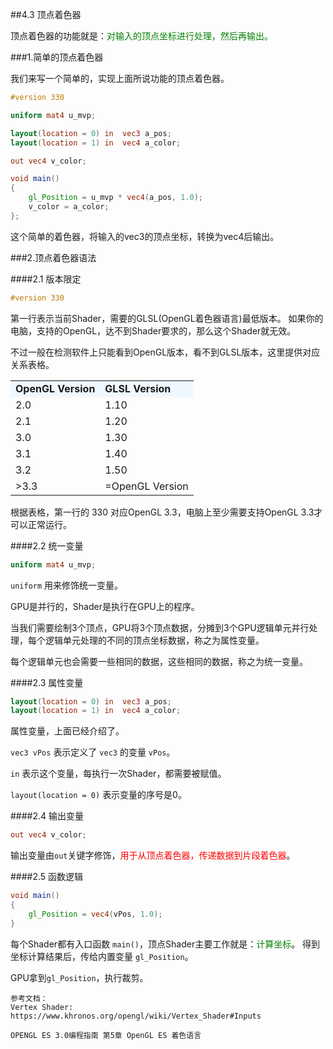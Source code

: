 ##4.3 顶点着色器

顶点着色器的功能就是：<font color=green>对输入的顶点坐标进行处理，然后再输出。</font>


###1.简单的顶点着色器

我们来写一个简单的，实现上面所说功能的顶点着色器。

```glsl
#version 330

uniform mat4 u_mvp;

layout(location = 0) in  vec3 a_pos;
layout(location = 1) in  vec4 a_color;

out vec4 v_color;

void main()
{
    gl_Position = u_mvp * vec4(a_pos, 1.0);
    v_color = a_color;
};
```

这个简单的着色器，将输入的vec3的顶点坐标，转换为vec4后输出。

###2.顶点着色器语法

####2.1 版本限定

```glsl
#version 330
```
第一行表示当前Shader，需要的GLSL(OpenGL着色器语言)最低版本。
如果你的电脑，支持的OpenGL，达不到Shader要求的，那么这个Shader就无效。

不过一般在检测软件上只能看到OpenGL版本，看不到GLSL版本，这里提供对应关系表格。

<table>
<tr ><td bgcolor="AliceBlue"><b>OpenGL Version</td><td bgcolor="AliceBlue"><b>GLSL Version</td></tr>
<tr><td>2.0</td><td>1.10</td></tr>
<tr><td>2.1</td><td>1.20</td></tr>
<tr><td>3.0</td><td>1.30</td></tr>
<tr><td>3.1</td><td>1.40</td></tr>
<tr><td>3.2</td><td>1.50</td></tr>
<tr><td>>3.3</td><td>=OpenGL Version</td></tr>
</table>

根据表格，第一行的 330 对应OpenGL 3.3，电脑上至少需要支持OpenGL 3.3才可以正常运行。

####2.2 统一变量

```glsl
uniform mat4 u_mvp;
```

`uniform` 用来修饰统一变量。

GPU是并行的，Shader是执行在GPU上的程序。

当我们需要绘制3个顶点，GPU将3个顶点数据，分摊到3个GPU逻辑单元并行处理，每个逻辑单元处理的不同的顶点坐标数据，称之为属性变量。

每个逻辑单元也会需要一些相同的数据，这些相同的数据，称之为统一变量。



####2.3 属性变量

```glsl
layout(location = 0) in  vec3 a_pos;
layout(location = 1) in  vec4 a_color;
```

属性变量，上面已经介绍了。

`vec3 vPos` 表示定义了 `vec3` 的变量 `vPos`。

`in` 表示这个变量，每执行一次Shader，都需要被赋值。

`layout(location = 0)` 表示变量的序号是0。


####2.4 输出变量

```glsl
out vec4 v_color;
```

输出变量由`out`关键字修饰，<font color=red>用于从顶点着色器，传递数据到片段着色器</font>。


####2.5 函数逻辑

```glsl
void main()
{
    gl_Position = vec4(vPos, 1.0);
}
```

每个Shader都有入口函数 `main()`，顶点Shader主要工作就是：<font color=green>计算坐标</font>。
得到坐标计算结果后，传给内置变量 `gl_Position`。

GPU拿到`gl_Position`，执行裁剪。




    参考文档：
    Vertex Shader:
    https://www.khronos.org/opengl/wiki/Vertex_Shader#Inputs

    OPENGL ES 3.0编程指南 第5章 OpenGL ES 着色语言 